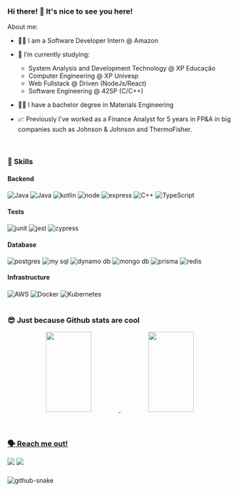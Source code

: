 ### Hi there! 👋 It's nice to see you here!

About me:

- 👩‍💻 I am a Software Developer Intern @ Amazon

- 🌱 I’m currently studying: 
    * System Analysis and Development Technology @ XP Educação
    * Computer Engineering @ XP Univesp
    * Web Fullstack @ Driven (NodeJs/React)
    * Software Engineering @ 42SP (C/C++)

- :woman_student: I have a bachelor degree in Materials Engineering
- :chart_with_upwards_trend: Previously I've worked as a Finance Analyst for 5 years in FP&A in big companies such as Johnson & Johnson and ThermoFisher.
  
<br>

### 🧠 Skills
  
<div style="display: inline_block">

   #### Backend

   <img align="center" alt="Java" src="https://img.shields.io/badge/Java-007ACC?style=for-the-badge&logo=java&logoColor=white">
   <img align="center" alt="Java" src="https://img.shields.io/badge/Spring-6DB33F?style=for-the-badge&logo=spring&logoColor=white">
   <img align="center" alt="kotlin" src="https://img.shields.io/badge/Kotlin-0095D5?&style=for-the-badge&logo=kotlin&logoColor=white">
   <img align="center" alt="node" src="https://img.shields.io/badge/Node%20js-339933?style=for-the-badge&logo=nodedotjs&logoColor=white">
   <img align="center" alt="express" src="https://img.shields.io/badge/Express%20js-000000?style=for-the-badge&logo=express&logoColor=white">
   <img align="center" alt="C++" src="https://img.shields.io/badge/C%2B%2B-00599C?style=for-the-badge&logo=c%2B%2B&logoColor=white">
   <img align="center" alt="TypeScript" src="https://img.shields.io/badge/TypeScript-007ACC?style=for-the-badge&logo=typescript&logoColor=white">

   #### Tests
   <img align="center" alt="junit" src="https://img.shields.io/badge/Junit-25A162?style=for-the-badge&logo=junit5&logoColor=white">
   <img align="center" alt="jest" src="https://img.shields.io/badge/Jest-C21325?style=for-the-badge&logo=jest&logoColor=white">
   <img align="center" alt="cypress" src="https://img.shields.io/badge/Cypress-17202C?style=for-the-badge&logo=cypress&logoColor=white">

   #### Database
   <img align="center" alt="postgres" src="https://img.shields.io/badge/PostgreSQL-316192?style=for-the-badge&logo=postgresql&logoColor=white">
   <img align="center" alt="my sql" src="https://img.shields.io/badge/MySQL-005C84?style=for-the-badge&logo=mysql&logoColor=white">
   <img align="center" alt="dynamo db" src="https://img.shields.io/badge/DynamoDB-4053D6?style=for-the-badge&logo=Amazon%20DynamoDB&logoColor=white">
   <img align="center" alt="mongo db" src="https://img.shields.io/badge/MongoDB-4EA94B?style=for-the-badge&logo=mongodb&logoColor=white">
   <img align="center" alt="prisma" src="https://img.shields.io/badge/Prisma-3982CE?style=for-the-badge&logo=Prisma&logoColor=white">
   <img align="center" alt="redis" src="https://img.shields.io/badge/redis-%23DD0031.svg?&style=for-the-badge&logo=redis&logoColor=white">

   #### Infrastructure
   <img align="center" alt="AWS" src="https://img.shields.io/badge/AWS-FF9900?style=for-the-badge&logo=amazonaws&logoColor=white">
   <img align="center" alt="Docker" src="https://img.shields.io/badge/Docker-2CA5E0?style=for-the-badge&logo=docker&logoColor=white">
   <img align="center" alt="Kubernetes" src="https://img.shields.io/badge/kubernetes-326ce5.svg?&style=for-the-badge&logo=kubernetes&logoColor=white">
   

</div>

<br>

### 😎 Just because Github stats are cool

<div align="center">
  <a href="https://github.com/renatainacio">
  <img height="180em" width="45%" src="https://github-readme-stats.vercel.app/api?username=renatainacio&show_icons=true&theme=dracula&include_all_commits=true"/>
  <img height="180em" width="45%" src="https://github-readme-stats.vercel.app/api/top-langs/?username=renatainacio&layout=compact&langs_count=10&theme=dracula"/>
</div>

<br>
<br>
  
 ### 🗣️ Reach me out!

<div> 
  <a href="https://www.linkedin.com/in/renata-v-inacio/" target="_blank"><img src="https://img.shields.io/badge/-LinkedIn-%230077B5?style=for-the-badge&logo=linkedin&logoColor=white" target="_blank"></a> 
  <a href = "mailto:revazgauska@gmail.com"><img src="https://img.shields.io/badge/-Gmail-%23333?style=for-the-badge&logo=gmail&logoColor=white" target="_blank"></a>

 ###
 
 <picture>
  <source media="(prefers-color-scheme: dark)" srcset="https://raw.githubusercontent.com/renatainacio/renatainacio/output/github-contribution-grid-snake-dark.svg" />
  <source media="(prefers-color-scheme: light)" srcset="https://raw.githubusercontent.com/renatainacio/renatainacio/output/github-contribution-grid-snake.svg" />
  <img alt="github-snake" src="github-snake.svg" />
</picture>
  
</div>
